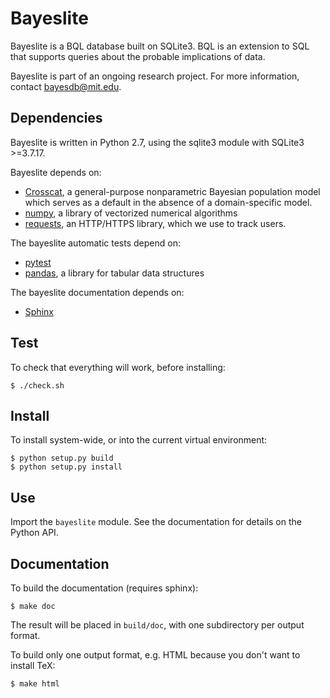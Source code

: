 # Bayeslite

Bayeslite is a BQL database built on SQLite3.  BQL is an extension to
SQL that supports queries about the probable implications of data.

Bayeslite is part of an ongoing research project.  For more
information, contact bayesdb@mit.edu.

## Dependencies

Bayeslite is written in Python 2.7, using the sqlite3 module with
SQLite3 >=3.7.17.

Bayeslite depends on:

- [Crosscat](https://github.com/probcomp/crosscat),
  a general-purpose nonparametric Bayesian population model which
  serves as a default in the absence of a domain-specific model.
- [numpy](http://www.numpy.org), a library of vectorized numerical
  algorithms
- [requests](http://www.python-requests.org/), an HTTP/HTTPS library,
  which we use to track users.

The bayeslite automatic tests depend on:

- [pytest](https://pytest.org/)
- [pandas](http://pandas.pydata.org), a library for tabular data
  structures

The bayeslite documentation depends on:

- [Sphinx](http://sphinx-doc.org/)

## Test

To check that everything will work, before installing:

```
$ ./check.sh
```

## Install

To install system-wide, or into the current virtual environment:

```
$ python setup.py build
$ python setup.py install
```

## Use

Import the `bayeslite` module.  See the documentation for details on
the Python API.

## Documentation

To build the documentation (requires sphinx):

```
$ make doc
```

The result will be placed in `build/doc`, with one subdirectory per
output format.

To build only one output format, e.g. HTML because you don't want to
install TeX:

```
$ make html
```
